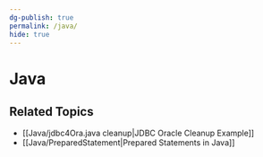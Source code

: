```yaml
---
dg-publish: true
permalink: /java/
hide: true
---
```


# Java

## Related Topics
- [[Java/jdbc4Ora.java cleanup|JDBC Oracle Cleanup Example]]
- [[Java/PreparedStatement|Prepared Statements in Java]]
